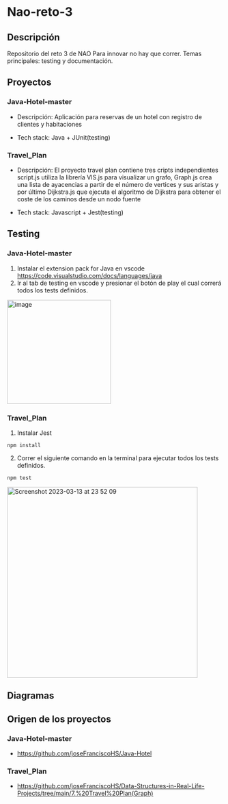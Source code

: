 # Nao-reto-3

## Descripción

Repositorio del reto 3 de NAO Para innovar no hay que correr. 
Temas principales: testing y documentación.

## Proyectos

### Java-Hotel-master

* Descripción: Aplicación para reservas de un hotel con registro de clientes y habitaciones

* Tech stack: Java + JUnit(testing)

### Travel_Plan

* Descripción: El proyecto travel plan contiene tres cripts independientes script.js utiliza la librería VIS.js para visualizar un grafo, Graph.js crea una lista de ayacencias a partir de el número de vertices y sus aristas y por último Dijkstra.js que ejecuta el algoritmo de Dijkstra para obtener el coste de los caminos desde un nodo fuente

* Tech stack: Javascript + Jest(testing)

## Testing

### Java-Hotel-master

1. Instalar el extension pack for Java en vscode https://code.visualstudio.com/docs/languages/java
2. Ir al tab de testing en vscode y presionar el botón de play el cual correrá todos los tests definidos.

<img width="243" alt="image" src="https://user-images.githubusercontent.com/11589590/224907395-fd2585e6-f71f-40a7-98ae-e96f6d1834cf.png">

### Travel_Plan

1. Instalar Jest
```
npm install
```
2. Correr el siguiente comando en la terminal para ejecutar todos los tests definidos.
```
npm test  
```
<img width="446" alt="Screenshot 2023-03-13 at 23 52 09" src="https://user-images.githubusercontent.com/11589590/224909012-2ca23a69-5580-4102-a002-58ef01b37eb0.png">

## Diagramas

## Origen de los proyectos

### Java-Hotel-master

* https://github.com/joseFranciscoHS/Java-Hotel

### Travel_Plan

* https://github.com/joseFranciscoHS/Data-Structures-in-Real-Life-Projects/tree/main/7.%20Travel%20Plan(Graph)
